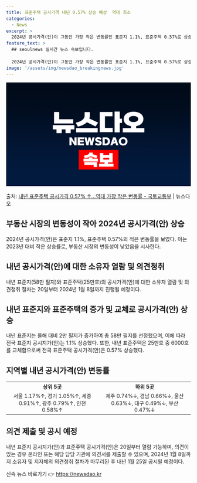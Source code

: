 ```yaml
---
title: 표준주택 공시가격 내년 0.57% 상승 예상  역대 최소
categories:
  - News
excerpt: >
  2024년 공시가격(안)이 그동안 가장 작은 변동률인 표준지 1.1%, 표준주택 0.57%로 상승한다. 이번…
feature_text: >
  ## seoulnews 실시간 뉴스 속보입니다.

  2024년 공시가격(안)이 그동안 가장 작은 변동률인 표준지 1.1%, 표준주택 0.57%로 상승한다. 이번…
image: '/assets/img/newsdao_breakingnews.jpg'
---
```


![뉴스다오 속보](/assets/img/newsdao_breakingnews.jpg)

<p>출처: <a href="https://newsdao.kr/2840" rel="dofollow">내년 표준주택 공시가격 0.57% ↑…역대 가장 작은 변동률 - 국토교통부</a> | 뉴스다오</p>

<h2 data-ke-size="size26">부동산 시장의 변동성이 작아 2024년 공시가격(안) 상승</h2>
<p data-ke-size="size16">2024년 공시가격(안)은 표준지 1.1%, 표준주택 0.57%의 적은 변동률을 보였다. 이는 2023년 대비 작은 상승률로, 부동산 시장의 변동성이 낮았음을 시사한다.</p>

<h2 data-ke-size="size26">내년 공시가격(안)에 대한 소유자 열람 및 의견청취</h2>
<p data-ke-size="size16">내년 표준지(58만 필지)와 표준주택(25만호)의 공시가격(안)에 대한 소유자 열람 및 의견청취 절차는 20일부터 2024년 1월 8일까지 진행될 예정이다.</p>

<h2 data-ke-size="size26">내년 표준지와 표준주택의 증가 및 교체로 공시가격(안) 상승</h2>
<p data-ke-size="size16">내년 표준지는 올해 대비 2만 필지가 증가하여 총 58만 필지를 선정했으며, 이에 따라 전국 표준지 공시지가(안)는 1.1% 상승했다. 또한, 내년 표준주택은 25만호 중 6000호를 교체함으로써 전국 표준주택 공시가격(안)은 0.57% 상승했다.</p>

<h2 data-ke-size="size26">지역별 내년 공시가격(안) 변동률</h2>
<table>
  <tr>
    <td style="text-align: center; height: 17px;"><b>상위 5곳</b></td>
    <td style="text-align: center; height: 17px;"><b>하위 5곳</b></td>
  </tr>
  <tr>
    <td style="text-align: center; height: 17px;">서울 1.17%↑, 경기 1.05%↑, 세종 0.91%↑, 광주 0.79%↑, 인천 0.58%↑</td>
    <td style="text-align: center; height: 17px;">제주 0.74%↓, 경남 0.66%↓, 울산 0.63%↓, 대구 0.49%↓, 부산 0.47%↓</td>
  </tr>
</table>

<h2 data-ke-size="size26">의견 제출 및 공시 예정</h2>
<p data-ke-size="size16">내년 표준지 공시지가(안)과 표준주택 공시가격(안)은 20일부터 열람 가능하며, 의견이 있는 경우 온라인 또는 해당 담당 기관에 의견서를 제출할 수 있으며, 2024년 1월 8일까지 소유자 및 지자체의 의견청취 절차가 마무리된 후 내년 1월 25일 공시될 예정이다.</p> 

신속 뉴스 바로가기 👉 <a href="https://newsdao.kr" rel="dofollow">https://newsdao.kr</a>


